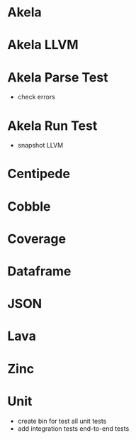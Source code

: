 # Akela

# Akela LLVM

# Akela Parse Test
* check errors

# Akela Run Test
* snapshot LLVM

# Centipede

# Cobble

# Coverage

# Dataframe

# JSON

# Lava

# Zinc

# Unit
* create bin for test all unit tests
* add integration tests end-to-end tests 